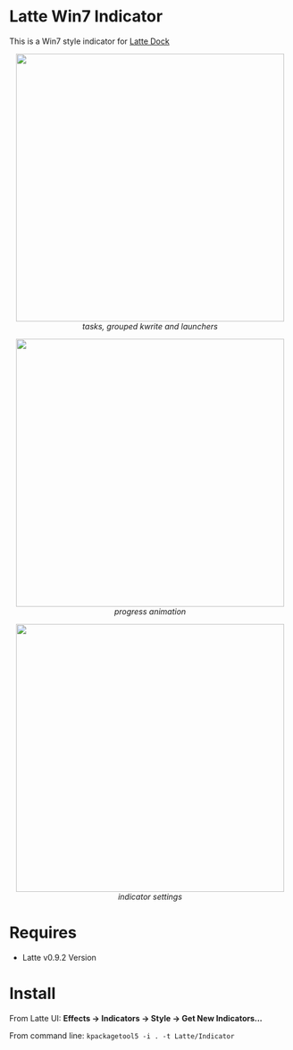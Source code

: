 # Latte Win7 Indicator
This is a Win7 style indicator for [Latte Dock](https://phabricator.kde.org/source/latte-dock/repository/master/)

<p align="center">
<img src="https://i.imgur.com/eVlece8.png" width="480" ><br/>
<i>tasks, grouped kwrite and launchers</i>
</p>

<p align="center">
<img src="https://i.imgur.com/VwwtgJ4.png" width="480" ><br/>
<i>progress animation</i>
</p>

<p align="center">
<img src="https://i.imgur.com/9wnZHy5.png" width="480" ><br/>
<i>indicator settings</i>
</p>

# Requires

- Latte v0.9.2 Version

# Install

From Latte UI: **Effects -> Indicators -> Style -> Get New Indicators...**

From command line: ``kpackagetool5 -i . -t Latte/Indicator``

